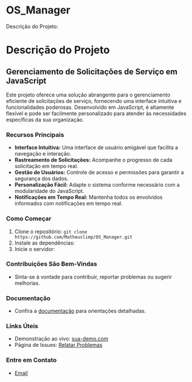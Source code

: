 # OS_Manager
Descrição do Projeto:

# Descrição do Projeto

## Gerenciamento de Solicitações de Serviço em JavaScript

Este projeto oferece uma solução abrangente para o gerenciamento eficiente de solicitações de serviço, fornecendo uma interface intuitiva e funcionalidades poderosas. Desenvolvido em JavaScript, é altamente flexível e pode ser facilmente personalizado para atender às necessidades específicas da sua organização.

### Recursos Principais

- **Interface Intuitiva:** Uma interface de usuário amigável que facilita a navegação e interação.
- **Rastreamento de Solicitações:** Acompanhe o progresso de cada solicitação em tempo real.
- **Gestão de Usuários:** Controle de acesso e permissões para garantir a segurança dos dados.
- **Personalização Fácil:** Adapte o sistema conforme necessário com a modularidade do JavaScript.
- **Notificações em Tempo Real:** Mantenha todos os envolvidos informados com notificações em tempo real.

### Como Começar

1. Clone o repositório: `git clone https://github.com/Matheuslimp/OS_Manager.git`
2. Instale as dependências: 
3. Inicie o servidor:

### Contribuições São Bem-Vindas

- Sinta-se à vontade para contribuir, reportar problemas ou sugerir melhorias.

### Documentação

- Confira a [documentação](docs/) para orientações detalhadas.

### Links Úteis

- Demonstração ao vivo: [sua-demo.com](https://www.sua-demo.com)
- Página de Issues: [Relatar Problemas](https://github.com/seu-usuario/seu-projeto/issues)

### Entre em Contato

- [Email](mailto:matheuslimaa1400@gmail.com)
